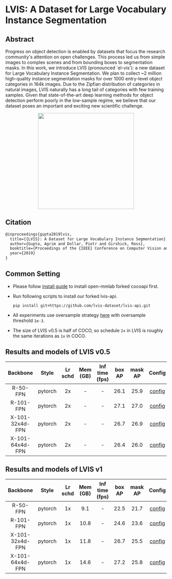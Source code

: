 # LVIS: A Dataset for Large Vocabulary Instance Segmentation

## Abstract

<!-- [ABSTRACT] -->

Progress on object detection is enabled by datasets that focus the research community's attention on open challenges. This process led us from simple images to complex scenes and from bounding boxes to segmentation masks. In this work, we introduce LVIS (pronounced `el-vis'): a new dataset for Large Vocabulary Instance Segmentation. We plan to collect ~2 million high-quality instance segmentation masks for over 1000 entry-level object categories in 164k images. Due to the Zipfian distribution of categories in natural images, LVIS naturally has a long tail of categories with few training samples. Given that state-of-the-art deep learning methods for object detection perform poorly in the low-sample regime, we believe that our dataset poses an important and exciting new scientific challenge.

<!-- [IMAGE] -->
<div align=center>
<img src="https://user-images.githubusercontent.com/40661020/143967423-85b9b705-05ea-4bbc-9a41-eccc14240c7a.png" height="300"/>
</div>

<!-- [PAPER_TITLE: LVIS: A Dataset for Large Vocabulary Instance Segmentation] -->
<!-- [PAPER_URL: https://arxiv.org/abs/1908.03195] -->

## Citation

<!-- [DATASET] -->

```latex
@inproceedings{gupta2019lvis,
  title={{LVIS}: A Dataset for Large Vocabulary Instance Segmentation},
  author={Gupta, Agrim and Dollar, Piotr and Girshick, Ross},
  booktitle={Proceedings of the {IEEE} Conference on Computer Vision and Pattern Recognition},
  year={2019}
}
```

## Common Setting

* Please follow [install guide](../../docs/get_started.md#install-mmdetection) to install open-mmlab forked cocoapi first.
* Run following scripts to install our forked lvis-api.

    ```shell
    pip install git+https://github.com/lvis-dataset/lvis-api.git
    ```

* All experiments use oversample strategy [here](../../docs/tutorials/customize_dataset.md#class-balanced-dataset) with oversample threshold `1e-3`.
* The size of LVIS v0.5 is half of COCO, so schedule `2x` in LVIS is roughly the same iterations as `1x` in COCO.

## Results and models of LVIS v0.5

|    Backbone     |  Style  | Lr schd | Mem (GB) | Inf time (fps) | box AP | mask AP | Config | Download |
| :-------------: | :-----: | :-----: | :------: | :------------: | :----: | :-----: | :------: |:--------: |
|    R-50-FPN     | pytorch |   2x    | -        | -              | 26.1   | 25.9    | [config](https://github.com/open-mmlab/mmdetection/tree/master/configs/lvis/mask_rcnn_r50_fpn_sample1e-3_mstrain_2x_lvis_v0.5.py) | [model](https://download.openmmlab.com/mmdetection/v2.0/lvis/mask_rcnn_r50_fpn_sample1e-3_mstrain_2x_lvis/mask_rcnn_r50_fpn_sample1e-3_mstrain_2x_lvis-dbd06831.pth) &#124; [log](https://download.openmmlab.com/mmdetection/v2.0/lvis/mask_rcnn_r50_fpn_sample1e-3_mstrain_2x_lvis/mask_rcnn_r50_fpn_sample1e-3_mstrain_2x_lvis_20200531_160435.log.json)  |
|    R-101-FPN    | pytorch |   2x    | -        | -              | 27.1   | 27.0    | [config](https://github.com/open-mmlab/mmdetection/tree/master/configs/lvis/mask_rcnn_r101_fpn_sample1e-3_mstrain_2x_lvis_v0.5.py) | [model](https://download.openmmlab.com/mmdetection/v2.0/lvis/mask_rcnn_r101_fpn_sample1e-3_mstrain_2x_lvis/mask_rcnn_r101_fpn_sample1e-3_mstrain_2x_lvis-54582ee2.pth) &#124; [log](https://download.openmmlab.com/mmdetection/v2.0/lvis/mask_rcnn_r101_fpn_sample1e-3_mstrain_2x_lvis/mask_rcnn_r101_fpn_sample1e-3_mstrain_2x_lvis_20200601_134748.log.json)  |
| X-101-32x4d-FPN | pytorch |   2x    | -        | -              | 26.7   | 26.9    | [config](https://github.com/open-mmlab/mmdetection/tree/master/configs/lvis/mask_rcnn_x101_32x4d_fpn_sample1e-3_mstrain_2x_lvis_v0.5.py) | [model](https://download.openmmlab.com/mmdetection/v2.0/lvis/mask_rcnn_x101_32x4d_fpn_sample1e-3_mstrain_2x_lvis/mask_rcnn_x101_32x4d_fpn_sample1e-3_mstrain_2x_lvis-3cf55ea2.pth) &#124; [log](https://download.openmmlab.com/mmdetection/v2.0/lvis/mask_rcnn_x101_32x4d_fpn_sample1e-3_mstrain_2x_lvis/mask_rcnn_x101_32x4d_fpn_sample1e-3_mstrain_2x_lvis_20200531_221749.log.json)  |
| X-101-64x4d-FPN | pytorch |   2x    | -        |   -            | 26.4   | 26.0    | [config](https://github.com/open-mmlab/mmdetection/tree/master/configs/lvis/mask_rcnn_x101_64x4d_fpn_sample1e-3_mstrain_2x_lvis_v0.5.py) | [model](https://download.openmmlab.com/mmdetection/v2.0/lvis/mask_rcnn_x101_64x4d_fpn_sample1e-3_mstrain_2x_lvis/mask_rcnn_x101_64x4d_fpn_sample1e-3_mstrain_2x_lvis-1c99a5ad.pth) &#124; [log](https://download.openmmlab.com/mmdetection/v2.0/lvis/mask_rcnn_x101_64x4d_fpn_sample1e-3_mstrain_2x_lvis/mask_rcnn_x101_64x4d_fpn_sample1e-3_mstrain_2x_lvis_20200601_194651.log.json)  |

## Results and models of LVIS v1

|    Backbone     |  Style  | Lr schd | Mem (GB) | Inf time (fps) | box AP | mask AP | Config | Download |
| :-------------: | :-----: | :-----: | :------: | :------------: | :----: | :-----: | :------: | :--------: |
|    R-50-FPN     | pytorch |   1x    | 9.1      | -              | 22.5   | 21.7    | [config](https://github.com/open-mmlab/mmdetection/tree/master/configs/lvis/mask_rcnn_r50_fpn_sample1e-3_mstrain_1x_lvis_v1.py) | [model](https://download.openmmlab.com/mmdetection/v2.0/lvis/mask_rcnn_r50_fpn_sample1e-3_mstrain_1x_lvis_v1/mask_rcnn_r50_fpn_sample1e-3_mstrain_1x_lvis_v1-aa78ac3d.pth) &#124; [log](https://download.openmmlab.com/mmdetection/v2.0/lvis/mask_rcnn_r50_fpn_sample1e-3_mstrain_1x_lvis_v1/mask_rcnn_r50_fpn_sample1e-3_mstrain_1x_lvis_v1-20200829_061305.log.json)  |
|    R-101-FPN    | pytorch |   1x    | 10.8     | -              | 24.6   | 23.6    | [config](https://github.com/open-mmlab/mmdetection/tree/master/configs/lvis/mask_rcnn_r101_fpn_sample1e-3_mstrain_1x_lvis_v1.py) | [model](https://download.openmmlab.com/mmdetection/v2.0/lvis/mask_rcnn_r101_fpn_sample1e-3_mstrain_1x_lvis_v1/mask_rcnn_r101_fpn_sample1e-3_mstrain_1x_lvis_v1-ec55ce32.pth) &#124; [log](https://download.openmmlab.com/mmdetection/v2.0/lvis/mask_rcnn_r101_fpn_sample1e-3_mstrain_1x_lvis_v1/mask_rcnn_r101_fpn_sample1e-3_mstrain_1x_lvis_v1-20200829_070959.log.json)  |
| X-101-32x4d-FPN | pytorch |   1x    | 11.8     | -              | 26.7   | 25.5    | [config](https://github.com/open-mmlab/mmdetection/tree/master/configs/lvis/mask_rcnn_x101_32x4d_fpn_sample1e-3_mstrain_1x_lvis_v1.py) | [model](https://download.openmmlab.com/mmdetection/v2.0/lvis/mask_rcnn_x101_32x4d_fpn_sample1e-3_mstrain_1x_lvis_v1/mask_rcnn_x101_32x4d_fpn_sample1e-3_mstrain_1x_lvis_v1-ebbc5c81.pth) &#124; [log](https://download.openmmlab.com/mmdetection/v2.0/lvis/mask_rcnn_x101_32x4d_fpn_sample1e-3_mstrain_1x_lvis_v1/mask_rcnn_x101_32x4d_fpn_sample1e-3_mstrain_1x_lvis_v1-20200829_071317.log.json)  |
| X-101-64x4d-FPN | pytorch |   1x    | 14.6     | -              | 27.2   | 25.8    | [config](https://github.com/open-mmlab/mmdetection/tree/master/configs/lvis/mask_rcnn_x101_64x4d_fpn_sample1e-3_mstrain_1x_lvis_v1.py) | [model](https://download.openmmlab.com/mmdetection/v2.0/lvis/mask_rcnn_x101_64x4d_fpn_sample1e-3_mstrain_1x_lvis_v1/mask_rcnn_x101_64x4d_fpn_sample1e-3_mstrain_1x_lvis_v1-43d9edfe.pth) &#124; [log](https://download.openmmlab.com/mmdetection/v2.0/lvis/mask_rcnn_x101_64x4d_fpn_sample1e-3_mstrain_1x_lvis_v1/mask_rcnn_x101_64x4d_fpn_sample1e-3_mstrain_1x_lvis_v1-20200830_060206.log.json)  |
